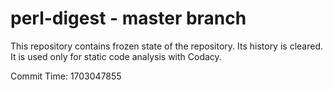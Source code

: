 # perl-digest - master branch

This repository contains frozen state of the repository.
Its history is cleared. It is used only for static code
analysis with Codacy.

Commit Time: 1703047855